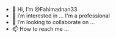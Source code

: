 - 👋 Hi, I’m @Fahimadnan33
- 👀 I’m interested in ...
  I'm a professional
- 💞️ I’m looking to collaborate on ...
- 📫 How to reach me ...

<!---
Fahimadnan33/Fahimadnan33 is a ✨ special ✨ repository because its `README.md` (this file) appears on your GitHub profile.
You can click the Preview link to take a look at your changes.
--->
